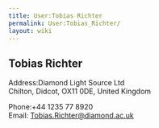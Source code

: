 ```yaml
---
title: User:Tobias Richter
permalink: User:Tobias_Richter/
layout: wiki
---
```


Tobias Richter
--------------

Address:Diamond Light Source Ltd  
Chilton, Didcot, OX11 0DE, United Kingdom

<!-- -->

Phone:+44 1235 77 8920  
Email: <Tobias.Richter@diamond.ac.uk>  
